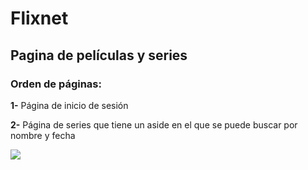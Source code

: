 # Flixnet
## Pagina de películas y series
### Orden de páginas:
**1-** Página de inicio de sesión

**2-** Página de series que tiene un aside en el que se puede buscar por nombre y fecha


![](gracias.avif)

